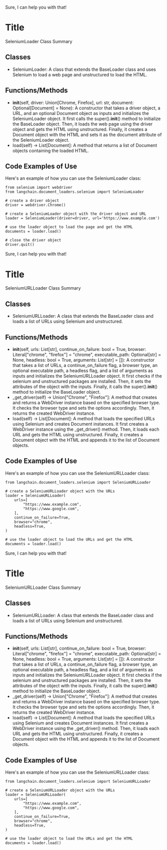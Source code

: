 Sure, I can help you with that!

# Title
SeleniumLoader Class Summary

## Classes
- SeleniumLoader: A class that extends the BaseLoader class and uses Selenium to load a web page and unstructured to load the HTML.

## Functions/Methods
- __init__(self, driver: Union[Chrome, Firefox], url: str, document: Optional[Document] = None): A constructor that takes a driver object, a URL, and an optional Document object as inputs and initializes the SeleniumLoader object. It first calls the super().__init__() method to initialize the BaseLoader object. Then, it loads the web page using the driver object and gets the HTML using unstructured. Finally, it creates a Document object with the HTML and sets it as the document attribute of the SeleniumLoader object.
- load(self) -> List[Document]: A method that returns a list of Document objects containing the loaded HTML.

## Code Examples of Use
Here's an example of how you can use the SeleniumLoader class:

```
from selenium import webdriver
from langchain.document_loaders.selenium import SeleniumLoader

# create a driver object
driver = webdriver.Chrome()

# create a SeleniumLoader object with the driver object and URL
loader = SeleniumLoader(driver=driver, url='https://www.example.com')

# use the loader object to load the page and get the HTML
documents = loader.load()

# close the driver object
driver.quit()
```

Sure, I can help you with that!

# Title
SeleniumURLLoader Class Summary

## Classes
- SeleniumURLLoader: A class that extends the BaseLoader class and loads a list of URLs using Selenium and unstructured.

## Functions/Methods
- __init__(self, urls: List[str], continue_on_failure: bool = True, browser: Literal["chrome", "firefox"] = "chrome", executable_path: Optional[str] = None, headless: bool = True, arguments: List[str] = []): A constructor that takes a list of URLs, a continue_on_failure flag, a browser type, an optional executable path, a headless flag, and a list of arguments as inputs and initializes the SeleniumURLLoader object. It first checks if the selenium and unstructured packages are installed. Then, it sets the attributes of the object with the inputs. Finally, it calls the super().__init__() method to initialize the BaseLoader object.
- _get_driver(self) -> Union["Chrome", "Firefox"]: A method that creates and returns a WebDriver instance based on the specified browser type. It checks the browser type and sets the options accordingly. Then, it returns the created WebDriver instance.
- load(self) -> List[Document]: A method that loads the specified URLs using Selenium and creates Document instances. It first creates a WebDriver instance using the _get_driver() method. Then, it loads each URL and gets the HTML using unstructured. Finally, it creates a Document object with the HTML and appends it to the list of Document objects.

## Code Examples of Use
Here's an example of how you can use the SeleniumURLLoader class:

```
from langchain.document_loaders.selenium import SeleniumURLLoader

# create a SeleniumURLLoader object with the URLs
loader = SeleniumURLLoader(
    urls=[
        "https://www.example.com",
        "https://www.google.com",
    ],
    continue_on_failure=True,
    browser="chrome",
    headless=True,
)

# use the loader object to load the URLs and get the HTML
documents = loader.load()
```

Sure, I can help you with that!

# Title
SeleniumURLLoader Class Summary

## Classes
- SeleniumURLLoader: A class that extends the BaseLoader class and loads a list of URLs using Selenium and unstructured.

## Functions/Methods
- __init__(self, urls: List[str], continue_on_failure: bool = True, browser: Literal["chrome", "firefox"] = "chrome", executable_path: Optional[str] = None, headless: bool = True, arguments: List[str] = []): A constructor that takes a list of URLs, a continue_on_failure flag, a browser type, an optional executable path, a headless flag, and a list of arguments as inputs and initializes the SeleniumURLLoader object. It first checks if the selenium and unstructured packages are installed. Then, it sets the attributes of the object with the inputs. Finally, it calls the super().__init__() method to initialize the BaseLoader object.
- _get_driver(self) -> Union["Chrome", "Firefox"]: A method that creates and returns a WebDriver instance based on the specified browser type. It checks the browser type and sets the options accordingly. Then, it returns the created WebDriver instance.
- load(self) -> List[Document]: A method that loads the specified URLs using Selenium and creates Document instances. It first creates a WebDriver instance using the _get_driver() method. Then, it loads each URL and gets the HTML using unstructured. Finally, it creates a Document object with the HTML and appends it to the list of Document objects.

## Code Examples of Use
Here's an example of how you can use the SeleniumURLLoader class:

```
from langchain.document_loaders.selenium import SeleniumURLLoader

# create a SeleniumURLLoader object with the URLs
loader = SeleniumURLLoader(
    urls=[
        "https://www.example.com",
        "https://www.google.com",
    ],
    continue_on_failure=True,
    browser="chrome",
    headless=True,
)

# use the loader object to load the URLs and get the HTML
documents = loader.load()
```

